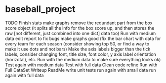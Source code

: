 # baseball_project

TODO
Finish stats
make graphs
remove the redundant part from the box score object (it splits all the info for the box score up, and then stores the raw [not different, just combined into one dict] data too)
Run with medium data
edit report to fix bugs
make graphs good (fix the bar chart with data for every team for each season (consider showing top 50, or find a way to make it use dots and not bars) 
                  Make the axis labels bigger than the tick labels, consider changing font, title size, font color, y axis label orientation (horizotal), etc.
                  Run with the medium data to make sure everything looks ok)
Test again with medium data
Test with full data
Clean code
refine
Run with Full DataSet
Writeup ReadMe
write unit tests
run again with small data
run again with full data